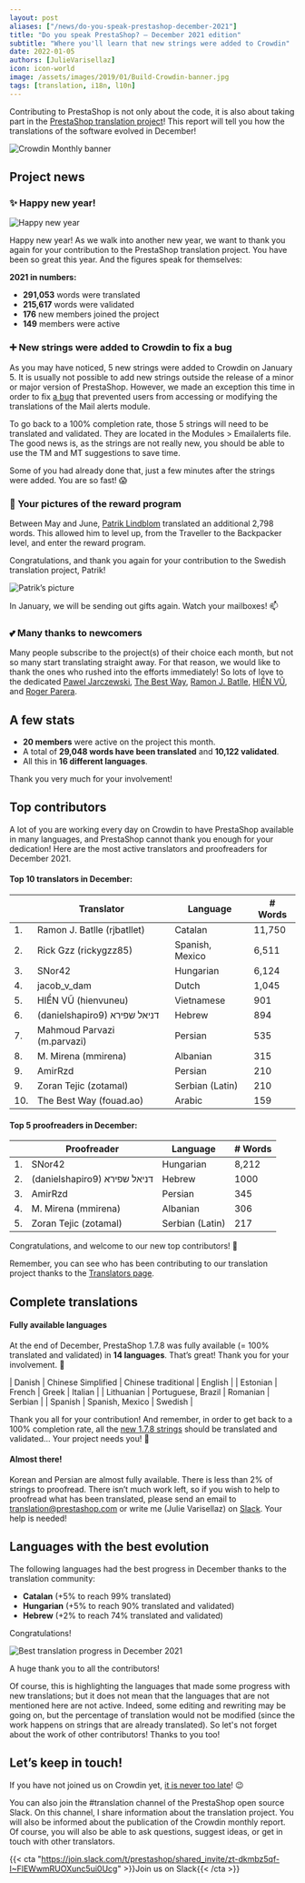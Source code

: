 ```yaml
---
layout: post
aliases: ["/news/do-you-speak-prestashop-december-2021"]
title: "Do you speak PrestaShop? – December 2021 edition"
subtitle: "Where you'll learn that new strings were added to Crowdin"
date: 2022-01-05 
authors: [JulieVarisellaz]
icon: icon-world
image: /assets/images/2019/01/Build-Crowdin-banner.jpg
tags: [translation, i18n, l10n]
---
```


Contributing to PrestaShop is not only about the code, it is also about taking part in the [PrestaShop translation project](https://crowdin.com/project/prestashop-official)! This report will tell you how the translations of the software evolved in December!

![Crowdin Monthly banner](/assets/images/2019/01/Build-Crowdin-banner.jpg)

## Project news

### :sparkles: Happy new year!

![Happy new year](/assets/images/2022/01/happynewyear.jpg)

Happy new year! As we walk into another new year, we want to thank you again for your contribution to the PrestaShop translation project. 
You have been so great this year. And the figures speak for themselves:

**2021 in numbers:**

* **291,053** words were translated
* **215,617** words were validated
* **176** new members joined the project
* **149** members were active

### :heavy_plus_sign: New strings were added to Crowdin to fix a bug

As you may have noticed, 5 new strings were added to Crowdin on January 5. It is usually not possible to add new strings outside the release of a minor or major version of PrestaShop. However, we made an exception this time in order to fix [a bug](https://github.com/PrestaShop/PrestaShop/issues/27026#issuecomment-1004666063) that prevented users from accessing or modifying the translations of the Mail alerts module.

To go back to a 100% completion rate, those 5 strings will need to be translated and validated. They are located in the Modules > Emailalerts file. The good news is, as the strings are not really new, you should be able to use the TM and MT suggestions to save time.

Some of you had already done that, just a few minutes after the strings were added. You are so fast! :scream:

### 📸 Your pictures of the reward program

Between May and June, [Patrik Lindblom](https://crowdin.com/profile/extendus) translated an additional 2,798 words. This allowed him to level up, from the Traveller to the Backpacker level, and enter the reward program. 

Congratulations, and thank you again for your contribution to the Swedish translation project, Patrik!

![Patrik’s picture](/assets/images/2022/01/build-patrik.jpg)

In January, we will be sending out gifts again. Watch your mailboxes! :mailbox:

### 💕 Many thanks to newcomers

Many people subscribe to the project(s) of their choice each month, but not so many start translating straight away. For that reason, we would like to thank the ones who rushed into the efforts immediately! So lots of love to the dedicated [Pawel Jarczewski](https://crowdin.com/profile/paulus33), [The Best Way](https://crowdin.com/profile/fouad.ao), [Ramon J. Batlle](https://crowdin.com/profile/rjbatllet), [HIỀN VŨ](https://crowdin.com/profile/hienvuneu), and [Roger Parera](https://crowdin.com/profile/rogerparerawm). 


## A few stats
 
* **20 members** were active on the project this month.
* A total of **29,048 words have been translated** and **10,122 validated**.
* All this in **16 different languages**.
 
Thank you very much for your involvement!

## Top contributors
 
A lot of you are working every day on Crowdin to have PrestaShop available in many languages, and PrestaShop cannot thank you enough for your dedication! Here are the most active translators and proofreaders for December 2021.
 
#### Top 10 translators in December:
 
| |Translator | Language | # Words
|-|---------- | -------- | ----------------
| 1. | Ramon J. Batlle (rjbatllet) | Catalan | 11,750
| 2. | Rick Gzz (rickygzz85) | Spanish, Mexico | 6,511
| 3. | SNor42 | Hungarian | 6,124
| 4. | jacob_v_dam | Dutch | 1,045
| 5. | HIỀN VŨ (hienvuneu) | Vietnamese | 901
| 6. | (danielshapiro9) דניאל שפירא | Hebrew | 894
| 7. | Mahmoud Parvazi (m.parvazi) | Persian | 535
| 8. | M. Mirena (mmirena) | Albanian | 315
| 9. | AmirRzd | Persian | 210
| 9. | Zoran Tejic (zotamal) | Serbian (Latin) | 210
| 10. | The Best Way (fouad.ao) | Arabic | 159
 
#### Top 5 proofreaders in December:
 
| | Proofreader | Language | # Words
|-| ---------- | -------- | ----------------
| 1. | SNor42 | Hungarian | 8,212
| 2. | (danielshapiro9) דניאל שפירא | Hebrew | 1000
| 3. | AmirRzd | Persian | 345
| 4. | M. Mirena (mmirena) | Albanian | 306
| 5. | Zoran Tejic (zotamal) | Serbian (Latin) | 217

Congratulations, and welcome to our new top contributors! :clap:
 
Remember, you can see who has been contributing to our translation project thanks to the [Translators page](https://translators.prestashop.com/).
 
## Complete translations
 
#### Fully available languages
 
At the end of December, PrestaShop 1.7.8 was fully available (= 100% translated and validated) in **14 languages**. That’s great! Thank you for your involvement. :tada:
 
| Danish | Chinese Simplified | Chinese traditional | English | 
| Estonian | French | Greek | Italian |
| Lithuanian | Portuguese, Brazil | Romanian | Serbian |
| Spanish | Spanish, Mexico | Swedish |

Thank you all for your contribution! And remember, in order to get back to a 100% completion rate, all the [new 1.7.8 strings](https://build.prestashop.com/news/prestashop-178-translations/) should be translated and validated... Your project needs you! :muscle: 

#### Almost there!

Korean and Persian are almost fully available. There is less than 2% of strings to proofread. 
There isn’t much work left, so if you wish to help to proofread what has been translated, please send an email to translation@prestashop.com or write me (Julie Varisellaz) on [Slack](https://join.slack.com/t/prestashop/shared_invite/zt-dkmbz5qf-I~FlEWwmRUOXunc5ui0Ucg). Your help is needed!

## Languages with the best evolution

The following languages had the best progress in December thanks to the translation community:
 
* **Catalan** (+5% to reach 99% translated) 
* **Hungarian** (+5% to reach 90% translated and validated)
* **Hebrew** (+2% to reach 74% translated and validated)

Congratulations! 
 
![Best translation progress in December 2021](/assets/images/2022/01/build-crowdin-progress-dec21.png)

A huge thank you to all the contributors!
 
Of course, this is highlighting the languages that made some progress with new translations; but it does not mean that the languages that are not mentioned here are not active. Indeed, some editing and rewriting may be going on, but the percentage of translation would not be modified (since the work happens on strings that are already translated). So let's not forget about the work of other contributors! Thanks to you too!

## Let’s keep in touch!

If you have not joined us on Crowdin yet, [it is never too late](https://crowdin.com/project/prestashop-official)! :wink:

You can also join the #translation channel of the PrestaShop open source Slack. On this channel, I share information about the translation project. You will also be informed about the publication of the Crowdin monthly report. Of course, you will also be able to ask questions, suggest ideas, or get in touch with other translators.

{{< cta "https://join.slack.com/t/prestashop/shared_invite/zt-dkmbz5qf-I~FlEWwmRUOXunc5ui0Ucg" >}}Join us on Slack{{< /cta >}}
